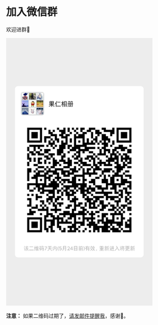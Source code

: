 # 加入微信群

欢迎进群🎉

<img src='../imgs/mmqrcode1589718641609.png' width='400'/>

**注意：** 如果二维码过期了，<a href="mailto:liamju@163.com">请发邮件提醒我</a>，感谢🙏。
